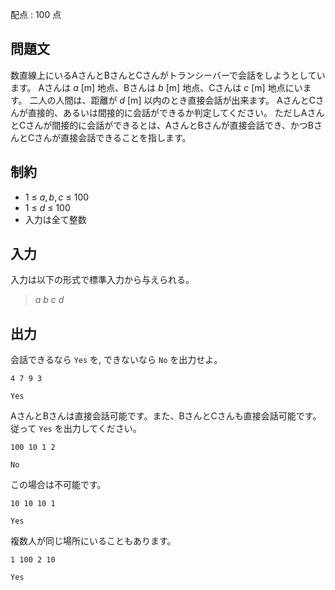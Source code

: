 配点 : $100$ 点

## 問題文

数直線上にいるAさんとBさんとCさんがトランシーバーで会話をしようとしています。
Aさんは $a$ [m] 地点、Bさんは $b$ [m] 地点、Cさんは $c$ [m] 地点にいます。
二人の人間は、距離が $d$ [m] 以内のとき直接会話が出来ます。
AさんとCさんが直接的、あるいは間接的に会話ができるか判定してください。
ただしAさんとCさんが間接的に会話ができるとは、AさんとBさんが直接会話でき、かつBさんとCさんが直接会話できることを指します。

## 制約

- $1$ $\leq$ $a,b,c$ $\leq$ $100$
- $1$ $\leq$ $d$ $\leq$ $100$
- 入力は全て整数

## 入力

入力は以下の形式で標準入力から与えられる。

> $a$ $b$ $c$ $d$

## 出力

会話できるなら `Yes` を, できないなら `No` を出力せよ。

```input1
4 7 9 3
```

```output1
Yes
```

AさんとBさんは直接会話可能です。また、BさんとCさんも直接会話可能です。従って `Yes` を出力してください。

```input2
100 10 1 2
```

```output2
No
```

この場合は不可能です。

```input3
10 10 10 1
```

```output3
Yes
```

複数人が同じ場所にいることもあります。

```input4
1 100 2 10
```

```output4
Yes
```
